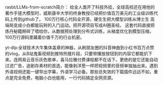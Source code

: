 rasbt/LLMs-from-scratch简介：
给全人类开了科技外挂，全球高校还在用他的著作手搓大模型时，威斯康辛大学的终身教授已经把价值百万美元的工业级训练代码上传到github了。
100万行核心代码全开源，硬生生把大模型训练从博士生 高端局变成小白都能玩转的入门运动。把开源项目写成AI圈圣经。
这套代码直接把炼丹秘籍掰碎了喂给你，从数据预处理到分布式训练，从梯度优化到模型压缩，100万行源码里藏着价值千万的行业机密。

yt-dlp:全球技术大牛集体盖章的神器，从刷朋友圈的抖音神曲到小红书百万点赞的vlog，从B站鬼畜视频到推特热搜片段，只要带播放按钮到的内容它都能扒下来。连网易云音乐灰色歌单，喜马拉雅付费课程都不在话下，更绝的是它还能自动过滤广告，追剧存素材的首选，能像剥洋葱一样把视频里的音频单独抽出来。遇到外语视频还能一键导出字幕，外语学习必备。那些总失效的下载插件远远不如，重点是完全免费，电脑小白也能用，一行代码搞定全网资源。
